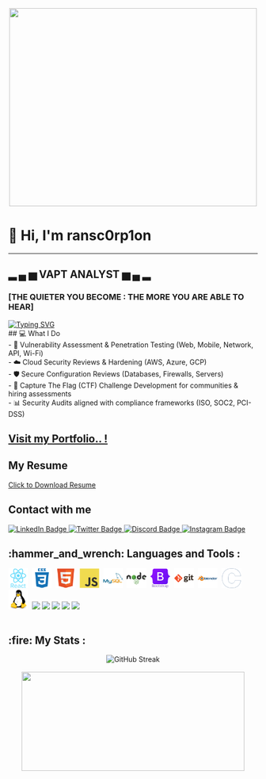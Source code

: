 <div id="header" align="center">
  <img src="https://media4.giphy.com/media/v1.Y2lkPTc5MGI3NjExZDZoNGs3Mmlpa201aGhndHBpZXFqcGN0NXoyNHB2ODVuemVnZXJzcCZlcD12MV9pbnRlcm5hbF9naWZfYnlfaWQmY3Q9Zw/f3iwJFOVOwuy7K6FFw/giphy.gif" width="500" height="400"/>
</div>
<h1>👋 Hi, I'm ransc0rp1on </h1>
<hr>
<h2>▂ ▄ ▅ <strong> VAPT ANALYST </strong> ▅ ▄ ▂</h2>
<p><h3>[THE QUIETER YOU BECOME : THE MORE YOU ARE ABLE TO HEAR]</h3></p>
<a href="https://git.io/typing-svg"><img src="https://readme-typing-svg.demolab.com?font=Fira+Code&weight=800&size=25&pause=1000&color=00F729&width=435&lines=Welcome+to+my+Network...." alt="Typing SVG" /></a><br>
## 💻 What I Do<br>  
- 🔐 Vulnerability Assessment & Penetration Testing (Web, Mobile, Network, API, Wi-Fi)<br>  
- ☁️ Cloud Security Reviews & Hardening (AWS, Azure, GCP)<br>  
- 🛡️ Secure Configuration Reviews (Databases, Firewalls, Servers)<br>  
- 🧩 Capture The Flag (CTF) Challenge Development for communities & hiring assessments<br>  
- 📊 Security Audits aligned with compliance frameworks (ISO, SOC2, PCI-DSS)<br>  
<h2> <a href="https://ransc0rp1on.framer.website" target="_blank"> Visit my Portfolio.. !</a> </h2>
<h2>My Resume</h2>

<a href="https://drive.google.com/file/d/1Kh4ouPvSoT8sKjo6-T7_cQbDhSeUJRWQ/view?usp=sharing">Click to Download Resume</a>

<h2>Contact with me</h2>

<div id="badges">
  <a href="https://www.linkedin.com/in/ransc0rp1on/">
    <img src="https://img.shields.io/badge/LinkedIn-blue?style=for-the-badge&logo=linkedin&logoColor=white" alt="LinkedIn Badge"/>
  </a>
  
  <a href="https://twitter.com/c_h_a_i_2">
    <img src="https://img.shields.io/badge/Twitter-blue?style=for-the-badge&logo=twitter&logoColor=white" alt="Twitter Badge"/>
  </a>
  
  <a href="https://discord.com/channels/952987712116379710/952987712649068565">
    <img src="https://img.shields.io/badge/Discord-7289DA?style=for-the-badge&logo=discord&logoColor=white" alt="Discord Badge"/>
  </a>
  
   <a href="https://www.instagram.com/_joy_4_u/">
    <img src="https://img.shields.io/badge/Instagram-E4405F?style=for-the-badge&logo=instagram&logoColor=white" alt="Instagram Badge"/>
  </a>
</div>
<h2> :hammer_and_wrench: Languages and Tools : </h2>
<div>
  <img src="https://github.com/devicons/devicon/blob/master/icons/react/react-original-wordmark.svg" title="React" alt="React" width="40" height="40"/>&nbsp;
  <img src="https://github.com/devicons/devicon/blob/master/icons/css3/css3-plain-wordmark.svg"  title="CSS3" alt="CSS" width="40" height="40"/>&nbsp;
  <img src="https://github.com/devicons/devicon/blob/master/icons/html5/html5-original.svg" title="HTML5" alt="HTML" width="40" height="40"/>&nbsp;
  <img src="https://github.com/devicons/devicon/blob/master/icons/javascript/javascript-original.svg" title="JavaScript" alt="JavaScript" width="40" height="40"/>&nbsp;
  <img src="https://github.com/devicons/devicon/blob/master/icons/mysql/mysql-original-wordmark.svg" title="MySQL"  alt="MySQL" width="40" height="40"/>&nbsp;
  <img src="https://github.com/devicons/devicon/blob/master/icons/nodejs/nodejs-original-wordmark.svg" title="NodeJS" alt="NodeJS" width="40" height="40"/>&nbsp;
  <img src="https://github.com/devicons/devicon/blob/master/icons/bootstrap/bootstrap-original-wordmark.svg" title="bootstrap" alt="bootstrap" width="40" height="40"/>&nbsp;
  <img src="https://github.com/devicons/devicon/blob/master/icons/git/git-original-wordmark.svg" title="Git" **alt="Git" width="40" height="40"/>&nbsp;
  <img src="https://github.com/devicons/devicon/blob/master/icons/blender/blender-original-wordmark.svg" title="Blender" alt="Blender" width="40" height="40"/>&nbsp;
  <img src="https://github.com/devicons/devicon/blob/master/icons/c/c-line.svg" title="C" alt="C" width="40" height="40"/>&nbsp;
  <img src="https://github.com/devicons/devicon/blob/master/icons/linux/linux-original.svg" title="Linux" alt="Linux" width="40" height="40"/>&nbsp;
  <img src="https://img.shields.io/badge/Python-3776AB?style=flat-square&logo=python&logoColor=white"/>
  <img src="https://img.shields.io/badge/-VsCode-B55A30?style=flat-square&logo=visual-studio-code"/>
  <img src="https://img.shields.io/badge/Ubuntu-E95420?style=flat-square&logo=ubuntu&logoColor=white"/>
  <img src="https://img.shields.io/badge/Kali_Linux-557C94?style=for-the-badge&logo=kali-linux&logoColor=white"/>
  <img src="https://img.shields.io/badge/Red%20Hat-EE0000?style=for-the-badge&logo=redhat&logoColor=white"/>
</div>
<br>
<h2>:fire: My Stats :</h2>

<div align="center">
  <img src="https://streak-stats.demolab.com?user=Ransc0rp1on&theme=dark&hide_border=true&sideNums=15DD00&stroke=00DD1E&background=000000" alt="GitHub Streak" width="450" height="200"/>
</div>

<br>

<div align="center">
  <img src="https://github-readme-stats.vercel.app/api?username=Ransc0rp1on&count_private=true&show_icons=true&theme=tokyonight" width="450" height="200"/>
</div>
<div align="center"><img src="https://komarev.com/ghpvc/?username=Ransc0rp1on&style=flat-square&color=blue" alt=""/></div>

